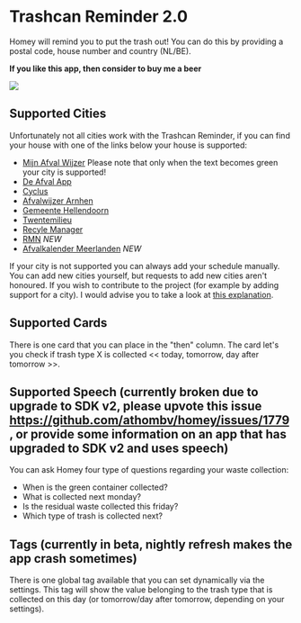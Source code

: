 # Trashcan Reminder 2.0
Homey will remind you to put the trash out! You can do this by providing a postal code, house number and country (NL/BE).

**If you like this app, then consider to buy me a beer**

[![](https://www.paypalobjects.com/en_US/i/btn/btn_donateCC_LG.gif)](https://paypal.me/RobertRaaijmakers/3)

## Supported Cities
Unfortunately not all cities work with the Trashcan Reminder, if you can find your house with one of the links below your house is supported:

- [Mijn Afval Wijzer](http://www.mijnafvalwijzer.nl) Please note that only when the text becomes green your city is supported!
- [De Afval App](http://www.deafvalapp.nl/calendar/kalender_start.jsp)
- [Cyclus](http://afvalkalender.cyclusnv.nl/)
- [Afvalwijzer Arnhen](https://www.afvalwijzer-arnhem.nl)
- [Gemeente Hellendoorn](http://hellendoornafvalkalender.2go-mobile.com)
- [Twentemilieu](https://www.twentemilieu.nl)
- [Recyle Manager](http://www.recyclemanager.nl)
- [RMN](https://inzamelschema.rmn.nl/) *NEW*
- [Afvalkalender Meerlanden](https://afvalkalender.meerlanden.nl/form) *NEW*

If your city is not supported you can always add your schedule manually. You can add new cities yourself, but requests to add new cities aren't honoured. If you wish to contribute to the project (for example by adding support for a city). I would advise you to take a look at [this explanation](https://github.com/apstemmer/com.athom.trashchecker/blob/master/developers).

## Supported Cards
There is one card that you can place in the "then" column. The card let's you check if trash type X is collected << today, tomorrow, day after tomorrow >>.

## Supported Speech (currently broken due to upgrade to SDK v2, please upvote this issue https://github.com/athombv/homey/issues/1779, or provide some information on an app that has upgraded to SDK v2 and uses speech)
You can ask Homey four type of questions regarding your waste collection:
- When is the green container collected?
- What is collected next monday?
- Is the residual waste collected this friday?
- Which type of trash is collected next?

## Tags (currently in beta, nightly refresh makes the app crash sometimes)
There is one global tag available that you can set dynamically via the settings. This tag will show the value belonging to the trash type that is collected on this day (or tomorrow/day after tomorrow, depending on your settings).
